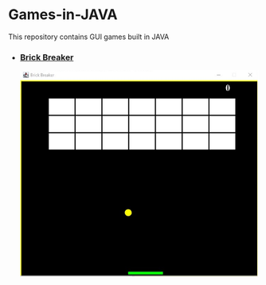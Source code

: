 # Games-in-JAVA
This repository contains GUI games built in JAVA 
<ul>
  <li><h3><a href="https://github.com/Tangent007/Games-in-JAVA/blob/main/BrickBreaker/README.md">Brick Breaker</a></h3></li>
    <img src="https://github.com/Tangent007/Games-in-JAVA/blob/main/BrickBreaker/Visuals/1.png"><br><br>
